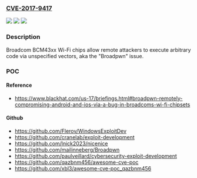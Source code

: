 ### [CVE-2017-9417](https://cve.mitre.org/cgi-bin/cvename.cgi?name=CVE-2017-9417)
![](https://img.shields.io/static/v1?label=Product&message=n%2Fa&color=blue)
![](https://img.shields.io/static/v1?label=Version&message=n%2Fa&color=blue)
![](https://img.shields.io/static/v1?label=Vulnerability&message=n%2Fa&color=brighgreen)

### Description

Broadcom BCM43xx Wi-Fi chips allow remote attackers to execute arbitrary code via unspecified vectors, aka the "Broadpwn" issue.

### POC

#### Reference
- https://www.blackhat.com/us-17/briefings.html#broadpwn-remotely-compromising-android-and-ios-via-a-bug-in-broadcoms-wi-fi-chipsets

#### Github
- https://github.com/Flerov/WindowsExploitDev
- https://github.com/cranelab/exploit-development
- https://github.com/lnick2023/nicenice
- https://github.com/mailinneberg/Broadpwn
- https://github.com/paulveillard/cybersecurity-exploit-development
- https://github.com/qazbnm456/awesome-cve-poc
- https://github.com/xbl3/awesome-cve-poc_qazbnm456

